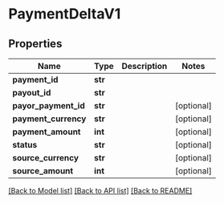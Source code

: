 # PaymentDeltaV1

## Properties
Name | Type | Description | Notes
------------ | ------------- | ------------- | -------------
**payment_id** | **str** |  | 
**payout_id** | **str** |  | 
**payor_payment_id** | **str** |  | [optional] 
**payment_currency** | **str** |  | [optional] 
**payment_amount** | **int** |  | [optional] 
**status** | **str** |  | [optional] 
**source_currency** | **str** |  | [optional] 
**source_amount** | **int** |  | [optional] 

[[Back to Model list]](../README.md#documentation-for-models) [[Back to API list]](../README.md#documentation-for-api-endpoints) [[Back to README]](../README.md)


